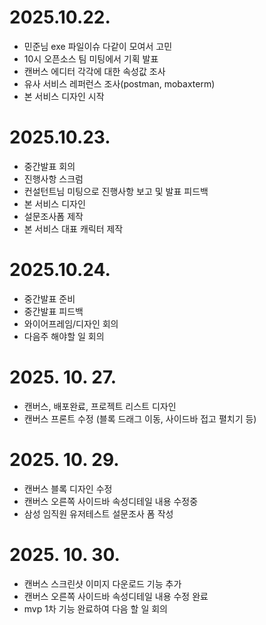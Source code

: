 # 2025.10.22.

- 민준님 exe 파일이슈 다같이 모여서 고민
- 10시 오픈소스 팀 미팅에서 기획 발표
- 캔버스 에디터 각각에 대한 속성값 조사
- 유사 서비스 레퍼런스 조사(postman, mobaxterm)
- 본 서비스 디자인 시작

# 2025.10.23.

- 중간발표 회의
- 진행사항 스크럼
- 컨설턴트님 미팅으로 진행사항 보고 및 발표 피드백
- 본 서비스 디자인
- 설문조사폼 제작
- 본 서비스 대표 캐릭터 제작

# 2025.10.24.

- 중간발표 준비
- 중간발표 피드백
- 와이어프레임/디자인 회의
- 다음주 해야할 일 회의

# 2025. 10. 27.

- 캔버스, 배포완료, 프로젝트 리스트 디자인
- 캔버스 프론트 수정 (블록 드래그 이동, 사이드바 접고 펼치기 등)

# 2025. 10. 29.

- 캔버스 블록 디자인 수정
- 캔버스 오른쪽 사이드바 속성디테일 내용 수정중
- 삼성 임직원 유저테스트 설문조사 폼 작성

# 2025. 10. 30.

- 캔버스 스크린샷 이미지 다운로드 기능 추가
- 캔버스 오른쪽 사이드바 속성디테일 내용 수정 완료
- mvp 1차 기능 완료하여 다음 할 일 회의
